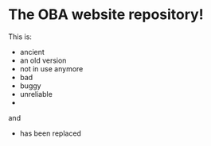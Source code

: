 # The OBA website repository!
This is:
- ancient
- an old version
- not in use anymore
- bad
- buggy
- unreliable
- 
and
- has been replaced
